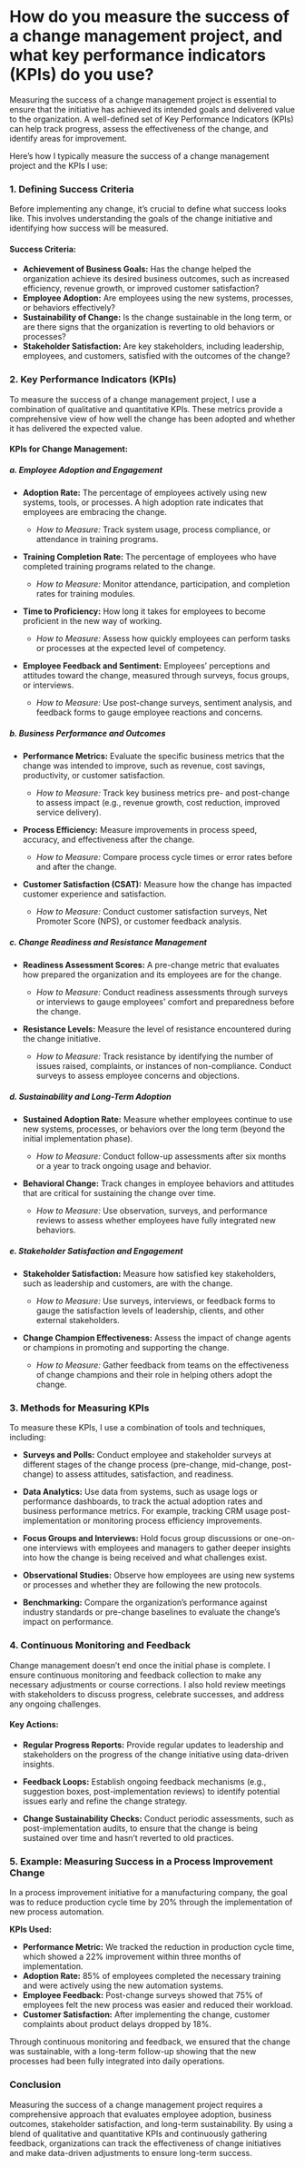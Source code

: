 # How do you measure the success of a change management project, and what key performance indicators (KPIs) do you use?

Measuring the success of a change management project is essential to ensure that the initiative has achieved its intended goals and delivered value to the organization. A well-defined set of Key Performance Indicators (KPIs) can help track progress, assess the effectiveness of the change, and identify areas for improvement.

Here’s how I typically measure the success of a change management project and the KPIs I use:

### 1. **Defining Success Criteria**
Before implementing any change, it’s crucial to define what success looks like. This involves understanding the goals of the change initiative and identifying how success will be measured.

#### Success Criteria:
- **Achievement of Business Goals:** Has the change helped the organization achieve its desired business outcomes, such as increased efficiency, revenue growth, or improved customer satisfaction?
- **Employee Adoption:** Are employees using the new systems, processes, or behaviors effectively?
- **Sustainability of Change:** Is the change sustainable in the long term, or are there signs that the organization is reverting to old behaviors or processes?
- **Stakeholder Satisfaction:** Are key stakeholders, including leadership, employees, and customers, satisfied with the outcomes of the change?

### 2. **Key Performance Indicators (KPIs)**
To measure the success of a change management project, I use a combination of qualitative and quantitative KPIs. These metrics provide a comprehensive view of how well the change has been adopted and whether it has delivered the expected value.

#### KPIs for Change Management:

##### a. **Employee Adoption and Engagement**
- **Adoption Rate:** The percentage of employees actively using new systems, tools, or processes. A high adoption rate indicates that employees are embracing the change.
  - *How to Measure:* Track system usage, process compliance, or attendance in training programs.
  
- **Training Completion Rate:** The percentage of employees who have completed training programs related to the change.
  - *How to Measure:* Monitor attendance, participation, and completion rates for training modules.

- **Time to Proficiency:** How long it takes for employees to become proficient in the new way of working.
  - *How to Measure:* Assess how quickly employees can perform tasks or processes at the expected level of competency.

- **Employee Feedback and Sentiment:** Employees’ perceptions and attitudes toward the change, measured through surveys, focus groups, or interviews.
  - *How to Measure:* Use post-change surveys, sentiment analysis, and feedback forms to gauge employee reactions and concerns.

##### b. **Business Performance and Outcomes**
- **Performance Metrics:** Evaluate the specific business metrics that the change was intended to improve, such as revenue, cost savings, productivity, or customer satisfaction.
  - *How to Measure:* Track key business metrics pre- and post-change to assess impact (e.g., revenue growth, cost reduction, improved service delivery).

- **Process Efficiency:** Measure improvements in process speed, accuracy, and effectiveness after the change.
  - *How to Measure:* Compare process cycle times or error rates before and after the change.

- **Customer Satisfaction (CSAT):** Measure how the change has impacted customer experience and satisfaction.
  - *How to Measure:* Conduct customer satisfaction surveys, Net Promoter Score (NPS), or customer feedback analysis.

##### c. **Change Readiness and Resistance Management**
- **Readiness Assessment Scores:** A pre-change metric that evaluates how prepared the organization and its employees are for the change.
  - *How to Measure:* Conduct readiness assessments through surveys or interviews to gauge employees' comfort and preparedness before the change.

- **Resistance Levels:** Measure the level of resistance encountered during the change initiative.
  - *How to Measure:* Track resistance by identifying the number of issues raised, complaints, or instances of non-compliance. Conduct surveys to assess employee concerns and objections.

##### d. **Sustainability and Long-Term Adoption**
- **Sustained Adoption Rate:** Measure whether employees continue to use new systems, processes, or behaviors over the long term (beyond the initial implementation phase).
  - *How to Measure:* Conduct follow-up assessments after six months or a year to track ongoing usage and behavior.

- **Behavioral Change:** Track changes in employee behaviors and attitudes that are critical for sustaining the change over time.
  - *How to Measure:* Use observation, surveys, and performance reviews to assess whether employees have fully integrated new behaviors.

##### e. **Stakeholder Satisfaction and Engagement**
- **Stakeholder Satisfaction:** Measure how satisfied key stakeholders, such as leadership and customers, are with the change.
  - *How to Measure:* Use surveys, interviews, or feedback forms to gauge the satisfaction levels of leadership, clients, and other external stakeholders.

- **Change Champion Effectiveness:** Assess the impact of change agents or champions in promoting and supporting the change.
  - *How to Measure:* Gather feedback from teams on the effectiveness of change champions and their role in helping others adopt the change.

### 3. **Methods for Measuring KPIs**
To measure these KPIs, I use a combination of tools and techniques, including:

- **Surveys and Polls:** Conduct employee and stakeholder surveys at different stages of the change process (pre-change, mid-change, post-change) to assess attitudes, satisfaction, and readiness.
  
- **Data Analytics:** Use data from systems, such as usage logs or performance dashboards, to track the actual adoption rates and business performance metrics. For example, tracking CRM usage post-implementation or monitoring process efficiency improvements.
  
- **Focus Groups and Interviews:** Hold focus group discussions or one-on-one interviews with employees and managers to gather deeper insights into how the change is being received and what challenges exist.
  
- **Observational Studies:** Observe how employees are using new systems or processes and whether they are following the new protocols.
  
- **Benchmarking:** Compare the organization’s performance against industry standards or pre-change baselines to evaluate the change’s impact on performance.

### 4. **Continuous Monitoring and Feedback**
Change management doesn’t end once the initial phase is complete. I ensure continuous monitoring and feedback collection to make any necessary adjustments or course corrections. I also hold review meetings with stakeholders to discuss progress, celebrate successes, and address any ongoing challenges.

#### Key Actions:
- **Regular Progress Reports:** Provide regular updates to leadership and stakeholders on the progress of the change initiative using data-driven insights.
  
- **Feedback Loops:** Establish ongoing feedback mechanisms (e.g., suggestion boxes, post-implementation reviews) to identify potential issues early and refine the change strategy.

- **Change Sustainability Checks:** Conduct periodic assessments, such as post-implementation audits, to ensure that the change is being sustained over time and hasn’t reverted to old practices.

### 5. **Example: Measuring Success in a Process Improvement Change**
In a process improvement initiative for a manufacturing company, the goal was to reduce production cycle time by 20% through the implementation of new process automation.

**KPIs Used:**
- **Performance Metric:** We tracked the reduction in production cycle time, which showed a 22% improvement within three months of implementation.
- **Adoption Rate:** 85% of employees completed the necessary training and were actively using the new automation systems.
- **Employee Feedback:** Post-change surveys showed that 75% of employees felt the new process was easier and reduced their workload.
- **Customer Satisfaction:** After implementing the change, customer complaints about product delays dropped by 18%.

Through continuous monitoring and feedback, we ensured that the change was sustainable, with a long-term follow-up showing that the new processes had been fully integrated into daily operations.

### Conclusion
Measuring the success of a change management project requires a comprehensive approach that evaluates employee adoption, business outcomes, stakeholder satisfaction, and long-term sustainability. By using a blend of qualitative and quantitative KPIs and continuously gathering feedback, organizations can track the effectiveness of change initiatives and make data-driven adjustments to ensure long-term success.
